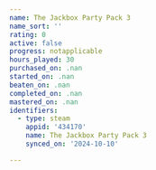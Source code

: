 ```yaml
---
name: The Jackbox Party Pack 3
name_sort: ''
rating: 0
active: false
progress: notapplicable
hours_played: 30
purchased_on: .nan
started_on: .nan
beaten_on: .nan
completed_on: .nan
mastered_on: .nan
identifiers:
  - type: steam
    appid: '434170'
    name: The Jackbox Party Pack 3
    synced_on: '2024-10-10'

---
```

